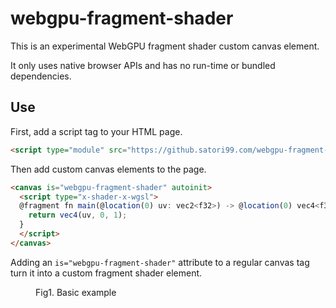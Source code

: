 # webgpu-fragment-shader

This is an experimental WebGPU fragment shader custom canvas element.

It only uses native browser APIs and has no run-time or bundled dependencies.

## Use

First, add a script tag to your HTML page.

```html
<script type="module" src="https://github.satori99.com/webgpu-fragment-shader/webgpu-fragment-shader.js?define"></script>
```

Then add custom canvas elements to the page.

```html
<canvas is="webgpu-fragment-shader" autoinit>
  <script type="x-shader-x-wgsl">
  @fragment fn main(@location(0) uv: vec2<f32>) -> @location(0) vec4<f32> {
    return vec4(uv, 0, 1);
  }
  </script>
</canvas>
```

Adding an `is="webgpu-fragment-shader"` attribute to a regular canvas tag turn it into a custom fragment shader element.
<figure>
  <canvas is="webgpu-fragment-shader" autoinit>
    <script type="x-shader-x-wgsl">
      @fragment fn main(@location(0) uv: vec2<f32>) -> @location(0) vec4<f32> {
        return vec4(uv, 0, 1);
      }
    </script>
  </canvas>
  <script type="module" src="https://github.satori99.com/webgpu-fragment-shader/webgpu-fragment-shader.js?define"></script>
  <figcaption>Fig1. Basic example</figcaption>
</figure>
